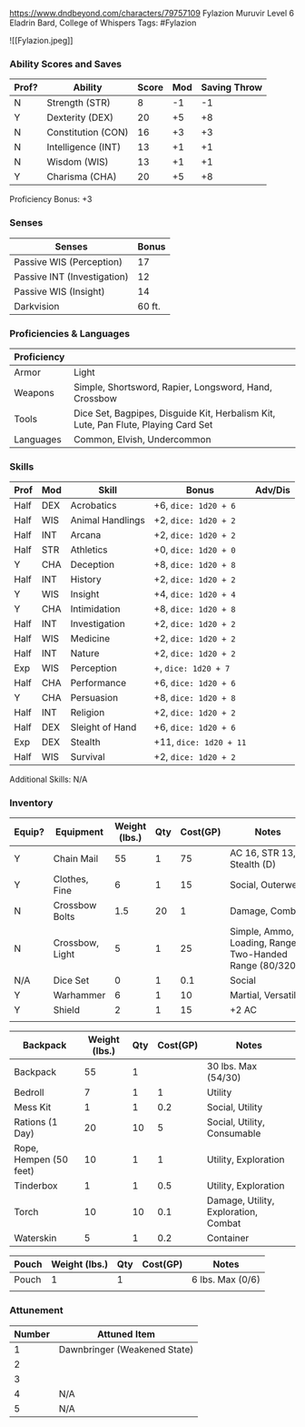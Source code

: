 https://www.dndbeyond.com/characters/79757109
Fylazion Muruvir
Level 6 Eladrin Bard, College of Whispers
Tags: #Fylazion

![[Fylazion.jpeg]]
### Ability Scores and Saves

| Prof? | Ability            | Score | Mod | Saving Throw |
| ----- | ------------------ | ----- | --- | ------------ |
| N     | Strength (STR)     | 8    | -1  | -1           |
| Y     | Dexterity (DEX)    | 20    | +5  | +8           |
| N     | Constitution (CON) | 16    | +3  | +3           |
| N     | Intelligence (INT) | 13    | +1  | +1           |
| N     | Wisdom (WIS)       | 13    | +1  | +1           |
| Y     | Charisma (CHA)     | 20    | +5  | +8           |

Proficiency Bonus: +3

### Senses

| Senses                       | Bonus |
| --------------------------- | ----- |
| Passive WIS (Perception)    | 17    |
| Passive INT (Investigation) | 12    |
| Passive WIS (Insight)       | 14    |
| Darkvision                  | 60 ft. |

### Proficiencies & Languages

| Proficiency |                                                                                    |
| ----------- | ---------------------------------------------------------------------------------- |
| Armor       | Light                                                                              |
| Weapons     | Simple, Shortsword, Rapier, Longsword, Hand, Crossbow                              |
| Tools       | Dice Set, Bagpipes, Disguide Kit, Herbalism Kit, Lute, Pan Flute, Playing Card Set |
| Languages   | Common, Elvish, Undercommon                                                        |

### Skills

| Prof | Mod | Skill            | Bonus                 | Adv/Dis |
| ---- | --- | ---------------- | --------------------- | ------- |
| Half | DEX | Acrobatics       | +6, `dice: 1d20 + 6`  |         |
| Half | WIS | Animal Handlings | +2, `dice: 1d20 + 2` |         |
| Half | INT | Arcana           | +2, `dice: 1d20 + 2`                    |         |
| Half | STR | Athletics        | +0, `dice: 1d20 + 0`                    |         |
| Y    | CHA | Deception        | +8, `dice: 1d20 + 8`                    |         |
| Half | INT | History          | +2, `dice: 1d20 + 2`                    |         |
| Y    | WIS | Insight          | +4, `dice: 1d20 + 4`                    |         |
| Y    | CHA | Intimidation     | +8, `dice: 1d20 + 8`                    |         |
| Half | INT | Investigation    | +2, `dice: 1d20 + 2`                    |         |
| Half | WIS | Medicine         | +2, `dice: 1d20 + 2`                    |         |
| Half | INT | Nature           | +2, `dice: 1d20 + 2`                    |         |
| Exp  | WIS | Perception       | +, `dice: 1d20 + 7`                    |         |
| Half | CHA | Performance      | +6, `dice: 1d20 + 6`                    |         |
| Y    | CHA | Persuasion       | +8, `dice: 1d20 + 8`                    |         |
| Half | INT | Religion         | +2, `dice: 1d20 + 2`                    |         |
| Half | DEX | Sleight of Hand  | +6, `dice: 1d20 + 6`                    |         |
| Exp  | DEX | Stealth          | +11, `dice: 1d20 + 11`                   |         |
| Half | WIS | Survival         | +2, `dice: 1d20 + 2`                    |         |

Additional Skills: N/A

### Inventory

| Equip? | Equipment       | Weight (lbs.) | Qty | Cost(GP) | Notes                                                   |
| ------ | --------------- | ------------- | --- | -------- | ------------------------------------------------------- |
| Y      | Chain Mail      | 55            | 1   | 75       | AC 16, STR 13, Stealth (D)                              |
| Y      | Clothes, Fine   | 6             | 1   | 15       | Social, Outerwear                                       |
| N      | Crossbow Bolts  | 1.5           | 20  | 1        | Damage, Combat                                          |
| N      | Crossbow, Light | 5             | 1   | 25       | Simple, Ammo, Loading, Range, Two-Handed Range (80/320) |
| N/A    | Dice Set        | 0             | 1   | 0.1      | Social                                                  |
| Y      | Warhammer       | 6             | 1   | 10       | Martial, Versatile                                      |
| Y      | Shield          | 2             | 1   | 15       | +2 AC                                                   |
|        |                 |               |     |          |                                                         |


| Backpack               | Weight (lbs.) | Qty | Cost(GP) | Notes                                |
| ---------------------- | ------------- | --- | -------- | ------------------------------------ |
| Backpack               | 55            | 1   |          | 30 lbs. Max (54/30)                  |
| Bedroll                | 7             | 1   | 1        | Utility                              |
| Mess Kit               | 1             | 1   | 0.2      | Social, Utility                      |
| Rations (1 Day)        | 20            | 10  | 5        | Social, Utility, Consumable          |
| Rope, Hempen (50 feet) | 10            | 1   | 1        | Utility, Exploration                 |
| Tinderbox              | 1             | 1   | 0.5      | Utility, Exploration                 |
| Torch                  | 10            | 10  | 0.1      | Damage, Utility, Exploration, Combat |
| Waterskin              | 5             | 1   | 0.2      | Container                            |
 

| Pouch | Weight (lbs.) | Qty | Cost(GP) | Notes            |
| ----- | ------------- | --- | -------- | ---------------- |
| Pouch | 1             | 1   |          | 6 lbs. Max (0/6) |
|       |               |     |          |                  |


### Attunement

| Number | Attuned Item                 |
| ------ | ---------------------------- |
| 1      | Dawnbringer (Weakened State) |
| 2      |                              |
| 3      |                              |
| 4      | N/A                          |
| 5      | N/A                          |
